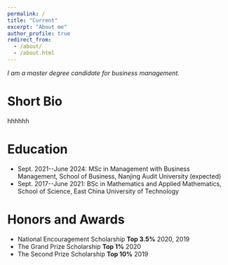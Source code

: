 ```yaml
---
permalink: /
title: "Current"
excerpt: "About me"
author_profile: true
redirect_from: 
  - /about/
  - /about.html
---
```


*I am a master degree candidate for business management.*

Short Bio
======
hhhhhh

Education
======
* Sept. 2021--June 2024: MSc in Management with Business Management, School of Business, Nanjing Audit University (expected)
* Sept. 2017--June 2021: BSc in Mathematics and Applied Mathematics, School of Science, East China University of Technology

Honors and Awards
======
* National Encouragement Scholarship **Top 3.5%** 2020, 2019
* The Grand Prize Scholarship **Top 1%** 2020
* The Second Prize Scholarship **Top 10%** 2019
